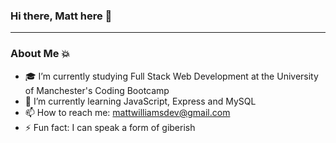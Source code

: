 ### Hi there, Matt here 👋
---

### About Me 💥
- 🎓 I’m currently studying Full Stack Web Development at the University of Manchester's Coding Bootcamp
- 🌱 I’m currently learning JavaScript, Express and MySQL
- 📫 How to reach me: mattwilliamsdev@gmail.com
- ⚡ Fun fact: I can speak a form of giberish
